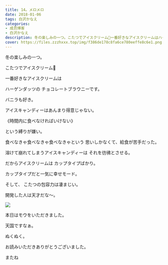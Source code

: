 ```yaml
---
title: 14。メロメロ
date: 2018-01-06
tags: 白沢かなえ
categories: 
- 成员博客
- 白沢かなえ
description: 冬の楽しみの一つ。こたつでアイスクリーム🍦一番好きなアイスクリームはハーゲンダッツのチョコレートブラウニーです。バニラも好き。アイスキ...
cover: https://files.zzzhxxx.top/img/f386de178c8fa6ce780eeffe8c6e1.png 
---
```









冬の楽しみの一つ。


こたつでアイスクリーム🍦









一番好きなアイスクリームは

ハーゲンダッツの
チョコレートブラウニーです。

バニラも好き。





アイスキャンディーはあんまり得意じゃない。



《時間内に食べなければいけない》

という縛りが嫌い。



食べなきゃ食べなきゃ食べなきゃという
思いしかなくて、給食が苦手だった。

溶けて崩れてしまうアイスキャンディーは
それを彷彿とさせる。



だからアイスクリームは
カップタイプばかり。

カップタイプだと一気に幸せモード。





そして、
こたつの包容力は凄まじい。

開発した人は天才だな〜。

![](https://files.zzzhxxx.top/img/f386de178c8fa6ce780eeffe8c6e1.png)


本日はモウをいただきました。

天国ですなぁ。

ぬくぬく。












お読みいただきありがとうございました。

またね


